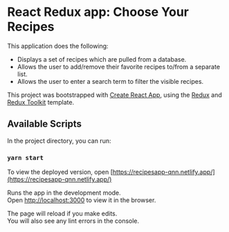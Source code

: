 # React Redux app: Choose Your Recipes
This application does the following:
- Displays a set of recipes which are pulled from a database.
- Allows the user to add/remove their favorite recipes to/from a separate list.
- Allows the user to enter a search term to filter the visible recipes.

This project was bootstrapped with [Create React App](https://github.com/facebook/create-react-app), using the [Redux](https://redux.js.org/) and [Redux Toolkit](https://redux-toolkit.js.org/) template.

## Available Scripts

In the project directory, you can run:

### `yarn start`
To view the deployed version, open [https://recipesapp-qnn.netlify.app/](https://recipesapp-qnn.netlify.app/)

Runs the app in the development mode.<br />
Open [http://localhost:3000](http://localhost:3000) to view it in the browser.


The page will reload if you make edits.<br />
You will also see any lint errors in the console.





